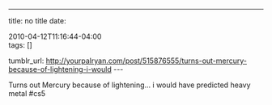 ---
title: no title
date:

 2010-04-12T11:16:44-04:00  
tags:  []

tumblr_url:
http://yourpalryan.com/post/515876555/turns-out-mercury-because-of-lightening-i-would
\-\--

Turns out Mercury because of lightening... i would have predicted heavy
metal \#cs5
